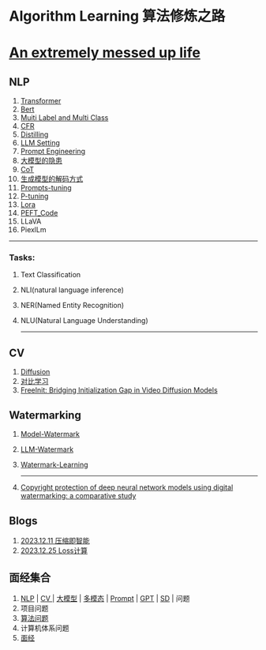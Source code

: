 # Algorithm Learning 算法修炼之路
# [An extremely messed up life](https://github.com/Hlufies/Algorithm_Learning/blob/main/An%20extremely%20messed%20up%20life.md)
## NLP
1. [Transformer](https://github.com/Hlufies/Algorithm_Learning/blob/main/Code/Transformer)
1. [Bert](https://github.com/Hlufies/Algorithm_Learning/blob/main/NLP/Bert.md)
2. [Muiti Label and Multi Class](https://github.com/Hlufies/Algorithm_Learning/blob/main/NLP/Multi%20label%20and%20Multi%20class.md)
3. [CFR]()
4. [Distilling](https://github.com/Hlufies/Algorithm_Learning/blob/main/NLP/Distillation.md)
5. [LLM Setting]()
6. [Prompt Engineering](https://github.com/Hlufies/Algorithm_Learning/blob/main/Prompt%20Engineering.md)
7. [大模型的隐患](https://github.com/Hlufies/Algorithm_Learning/blob/main/NLP/%E5%A4%A7%E6%A8%A1%E5%9E%8B%E7%9A%84%E9%9A%90%E6%82%A3.md)
8. [CoT](https://github.com/Hlufies/Algorithm_Learning/blob/main/NLP/CoT.md)
10. [生成模型的解码方式](https://github.com/Hlufies/Algorithm_Learning/blob/main/NLP/%E7%94%9F%E6%88%90%E6%A8%A1%E5%9E%8B%E7%9A%84%E8%A7%A3%E7%A0%81%E6%96%B9%E5%BC%8F.md)
11. [Prompts-tuning](https://github.com/Hlufies/Algorithm_Learning/blob/main/NLP/Prompts-tuning.md)
12. [P-tuning](https://github.com/Hlufies/Algorithm_Learning/blob/main/NLP/P-tuning.md)
13. [Lora](https://github.com/Hlufies/Algorithm_Learning/blob/main/NLP/Lora.md)
14. [PEFT_Code]()
16. LLaVA
17. PiexlLm
    
   ------------------------------------------------------------------------------------------------------

### Tasks:
1. Text Classification 
2. NLI(natural language inference)
3. NER(Named Entity Recognition)
4. NLU(Natural Language Understanding)
   
   ------------------------------------------------------------------------------------------------------

## CV
1. [Diffusion]()
2. [对比学习](https://github.com/Hlufies/Algorithm_Learning/blob/main/CV/%E5%AF%B9%E6%AF%94%E5%AD%A6%E4%B9%A0.md)
3. [FreeInit: Bridging Initialization Gap in Video Diffusion Models]()
   
## Watermarking
1. [Model-Watermark](https://github.com/Hlufies/Model-Watermark.git)
2. [LLM-Watermark](https://github.com/zhaojunGUO/Awesome-LLM-Watermark.git)
3. [Watermark-Learning](https://github.com/20110240069/Watermark-Learning-Resources.git)

   ------------------------------------------------------------------------------------------------------
1. [Copyright protection of deep neural network models using digital watermarking: a comparative study]()

## Blogs
1. [2023.12.11 压缩即智能](https://github.com/Hlufies/Algorithm_Learning/blob/main/Blogs/%E5%8E%8B%E7%BC%A9%E5%8D%B3%E6%99%BA%E8%83%BD%202023.12.11.md)
2. [2023.12.25 Loss计算]()
## 面经集合
1. [NLP](https://github.com/Hlufies/Algorithm_Learning/tree/main) | [CV ]() | [大模型]() | [多模态]() | [Prompt](https://github.com/Hlufies/Algorithm_Learning/blob/main/Prompt%20Engineering.md) | [GPT]() | [SD](https://github.com/Hlufies/Algorithm_Learning/blob/main/SD.md) | 问题
2. 项目问题
3. [算法问题](https://github.com/Hlufies/Algorithm_Learning/blob/main/%E7%AE%97%E6%B3%95%E9%97%AE%E9%A2%98.md)
4. 计算机体系问题
5. [面经](https://github.com/Hlufies/Algorithm_Learning/blob/main/%E9%9D%A2%E7%BB%8F.md)
